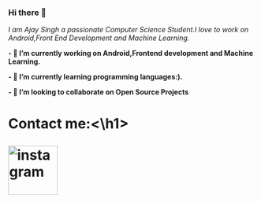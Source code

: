 ### Hi there 👋
*I am Ajay Singh a passionate Computer Science Student.I love*
*to work on Android,Front End Development and Machine Learning.*






**- 🔭 I’m currently working on Android,Frontend development and Machine Learning.**

**- 🌱 I’m currently learning programming languages:).**

**- 👯 I’m looking to collaborate on Open Source Projects**

<h1>Contact me:<\h1>

<a href="www.instagram.com"><img border="0" alt="instagram" src="https://www.instagram.com/static/images/ico/apple-touch-icon-76x76-precomposed.png/666282be8229.png" width="100" height="100">
  










